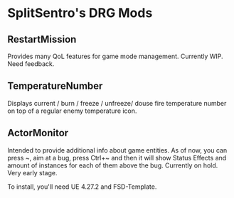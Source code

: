# SplitSentro's DRG Mods

## RestartMission
Provides many QoL features for game mode management. Currently WIP. Need feedback.

## TemperatureNumber
Displays current / burn / freeze / unfreeze/ douse fire temperature number on top of a regular enemy temperature icon.

## ActorMonitor
Intended to provide additional info about game entities. As of now, you can press \~, aim at a bug, press Ctrl+\~ and then it will show Status Effects and amount of instances for each of them above the bug. Currently on hold. Very early stage.

To install, you'll need UE 4.27.2 and FSD-Template.